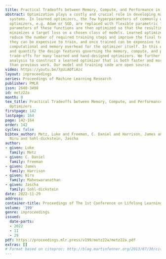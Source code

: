 ```yaml
---
title: Practical Tradeoffs between Memory, Compute, and Performance in Learned Optimizers
abstract: Optimization plays a costly and crucial role in developing machine learning
  systems. In learned optimizers, the few hyperparameters of commonly used hand-designed
  optimizers, e.g. Adam or SGD, are replaced with flexible parametric functions. The
  parameters of these functions are then optimized so that the resulting learned optimizer
  minimizes a target loss on a chosen class of models. Learned optimizers can both
  reduce the number of required training steps and improve the final test loss. However,
  they can be expensive to train, and once trained can be expensive to use due to
  computational and memory overhead for the optimizer itself. In this work, we identify
  and quantify the design features governing the memory, compute, and performance
  trade-offs for many learned and hand-designed optimizers. We further leverage our
  analysis to construct a learned optimizer that is both faster and more memory efficient
  than previous work. Our model and training code are open source.
video: https://youtu.be/7pUiAOTiAzc
layout: inproceedings
series: Proceedings of Machine Learning Research
publisher: PMLR
issn: 2640-3498
id: metz22a
month: 0
tex_title: Practical Tradeoffs between Memory, Compute, and Performance in Learned
  Optimizers
firstpage: 142
lastpage: 164
page: 142-164
order: 142
cycles: false
bibtex_author: Metz, Luke and Freeman, C. Daniel and Harrison, James and Maheswaranathan,
  Niru and Sohl-dickstein, Jascha
author:
- given: Luke
  family: Metz
- given: C. Daniel
  family: Freeman
- given: James
  family: Harrison
- given: Niru
  family: Maheswaranathan
- given: Jascha
  family: Sohl-dickstein
date: 2022-11-29
address:
container-title: Proceedings of The 1st Conference on Lifelong Learning Agents
volume: '199'
genre: inproceedings
issued:
  date-parts:
  - 2022
  - 11
  - 29
pdf: https://proceedings.mlr.press/v199/metz22a/metz22a.pdf
extras: []
# Format based on citeproc: http://blog.martinfenner.org/2013/07/30/citeproc-yaml-for-bibliographies/
---
```

